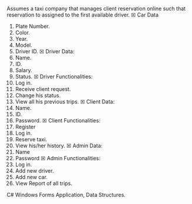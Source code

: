 Assumes a taxi company that manages client reservation online such that reservation to assigned to the first available driver.
☒ Car Data
1) Plate Number.
2) Color.
3) Year.
4) Model.
5) Driver ID.
☒ Driver Data:
1) Name.
2) ID.
3) Salary.
4) Status.
☒ Driver Functionalities:
1) Log in.
2) Receive client request.
3) Change his status.
4) View all his previous trips.
☒ Client Data:
1) Name.
2) ID.
3) Password.
☒ Client Functionalities:
1) Register
2) Log in.
3) Reserve taxi.
4) View his/her history.
☒ Admin Data:
1) Name
2) Password
☒ Admin Functionalities:
5) Log in.
6) Add new driver.
7) Add new car.
8) View Report of all trips.

C# Windows Forms Application, Data Structures.
